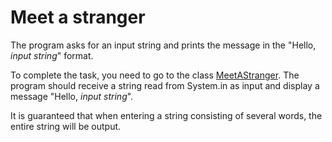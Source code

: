 # Meet a stranger

The program asks for an input string and prints the message in the "Hello, *input string*" format.

To complete the task, you need to go to the class [MeetAStranger](src/main/java/com/epam/rd/autotasks/meetastranger/MeetAStranger.java). 
The program should receive a string read from System.in as input and display a message "Hello, *input string*".

It is guaranteed that when entering a string consisting of several words, the entire string will be output.
